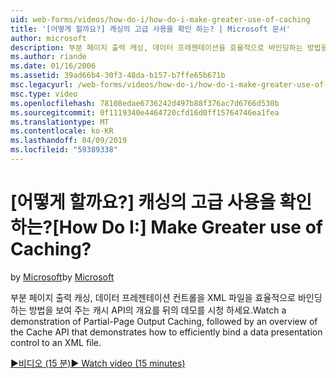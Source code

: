 ```yaml
---
uid: web-forms/videos/how-do-i/how-do-i-make-greater-use-of-caching
title: '[어떻게 할까요?] 캐싱의 고급 사용을 확인 하는? | Microsoft 문서'
author: microsoft
description: 부분 페이지 출력 캐싱, 데이터 프레젠테이션을 효율적으로 바인딩하는 방법을 보여 주는 캐시 API의 개요 데모 보기...
ms.author: riande
ms.date: 01/16/2006
ms.assetid: 39ad66b4-30f3-48da-b157-b7ffe65b671b
msc.legacyurl: /web-forms/videos/how-do-i/how-do-i-make-greater-use-of-caching
msc.type: video
ms.openlocfilehash: 78108edae6736242d497b88f376ac7d6766d530b
ms.sourcegitcommit: 0f1119340e4464720cfd16d0ff15764746ea1fea
ms.translationtype: MT
ms.contentlocale: ko-KR
ms.lasthandoff: 04/09/2019
ms.locfileid: "59389338"
---
```

# <a name="how-do-i-make-greater-use-of-caching"></a><span data-ttu-id="a4d8b-104">[어떻게 할까요?] 캐싱의 고급 사용을 확인 하는?</span><span class="sxs-lookup"><span data-stu-id="a4d8b-104">[How Do I:] Make Greater use of Caching?</span></span>

<span data-ttu-id="a4d8b-105">by [Microsoft](https://github.com/microsoft)</span><span class="sxs-lookup"><span data-stu-id="a4d8b-105">by [Microsoft](https://github.com/microsoft)</span></span>

<span data-ttu-id="a4d8b-106">부분 페이지 출력 캐싱, 데이터 프레젠테이션 컨트롤을 XML 파일을 효율적으로 바인딩하는 방법을 보여 주는 캐시 API의 개요를 뒤의 데모를 시청 하세요.</span><span class="sxs-lookup"><span data-stu-id="a4d8b-106">Watch a demonstration of Partial-Page Output Caching, followed by an overview of the Cache API that demonstrates how to efficiently bind a data presentation control to an XML file.</span></span>

[<span data-ttu-id="a4d8b-107">&#9654;비디오 (15 분)</span><span class="sxs-lookup"><span data-stu-id="a4d8b-107">&#9654; Watch video (15 minutes)</span></span>](https://channel9.msdn.com/Blogs/ASP-NET-Site-Videos/how-do-i-make-greater-use-of-caching)
